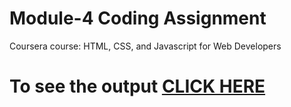 

# Module-4 Coding Assignment

Coursera course: HTML, CSS, and Javascript for Web Developers

# To see the output [CLICK HERE](https://rishikeshmvit.github.io/Coursera-HTML-CSS-and-Javascript/Assignments/module-4/index.html)

